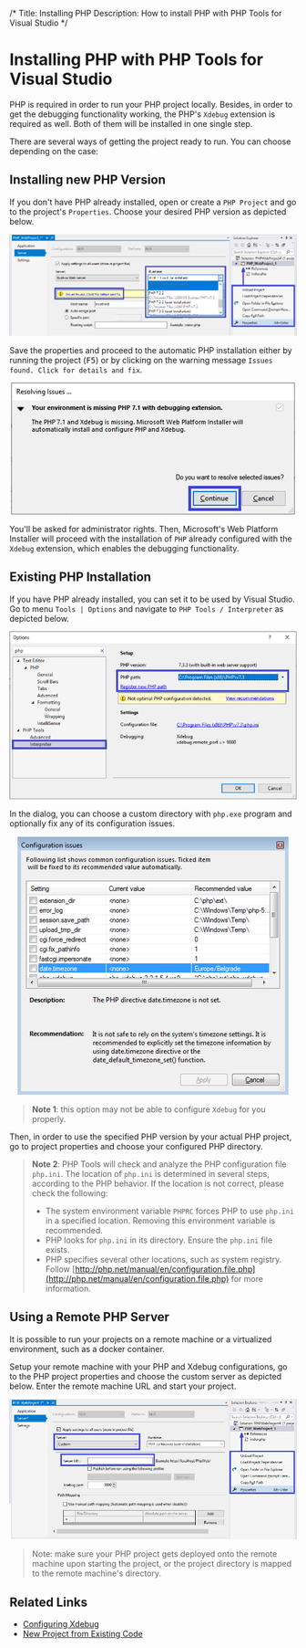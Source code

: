 /*
Title: Installing PHP
Description: How to install PHP with PHP Tools for Visual Studio
*/

# Installing PHP with PHP Tools for Visual Studio

PHP is required in order to run your PHP project locally. Besides, in order to get the debugging functionality working, the PHP's `Xdebug` extension is required as well. Both of them will be installed in one single step.

There are several ways of getting the project ready to run. You can choose depending on the case:

##  Installing new PHP Version

If you don't have PHP already installed, open or create a `PHP Project` and go to the project's `Properties`. Choose your desired PHP version as depicted below.

![Installing PHP Automatically](imgs/phpproject-properties-server.png)

Save the properties and proceed to the automatic PHP installation either by running the project (<kbd>F5</kbd>) or by clicking on the warning message `Issues found. Click for details and fix`.


<center markdown="1">

![Installing PHP Automatically](imgs/resolving-issues.png)

</center>


You'll be asked for administrator rights. Then, Microsoft's Web Platform Installer will proceed with the installation of `PHP` already configured with the `Xdebug` extension, which enables the debugging functionality.

## Existing PHP Installation

If you have PHP already installed, you can set it to be used by Visual Studio. Go to menu `Tools | Options` and navigate to `PHP Tools / Interpreter` as depicted below.

![PHP Interpreter option](imgs/install-php-interpreter.png)

In the dialog, you can choose a custom directory with `php.exe` program and optionally fix any of its configuration issues.


<center markdown="1">

![Issues dialog](imgs/install-php-options-issues.png)

</center>


> **Note 1**: this option may not be able to configure `Xdebug` for you properly.

Then, in order to use the specified PHP version by your actual PHP project, go to project properties and choose your configured PHP directory.

> **Note 2**: PHP Tools will check and analyze the PHP configuration file `php.ini`. The location of `php.ini` is determined in several steps, according to the PHP behavior. If the location is not correct, please check the following:
>
> - The system environment variable `PHPRC` forces PHP to use `php.ini` in a specified location. Removing this environment variable is recommended.
> - PHP looks for `php.ini` in its directory. Ensure the `php.ini` file exists.
> - PHP specifies several other locations, such as system registry. Follow [http://php.net/manual/en/configuration.file.php](http://php.net/manual/en/configuration.file.php) for more information.

## Using a Remote PHP Server

It is possible to run your projects on a remote machine or a virtualized environment, such as a docker container.

Setup your remote machine with your PHP and Xdebug configurations, go to the PHP project properties and choose the custom server as depicted below. Enter the remote machine URL and start your project.


![Issues dialog](imgs/phpproject-properties-custom.png)

> Note: make sure your PHP project gets deployed onto the remote machine upon starting the project, or the project directory is mapped to the remote machine's directory.


## Related Links

- [Configuring Xdebug](/debugging/configuring-xdebug)
- [New Project from Existing Code](/project/from-existing-code)
